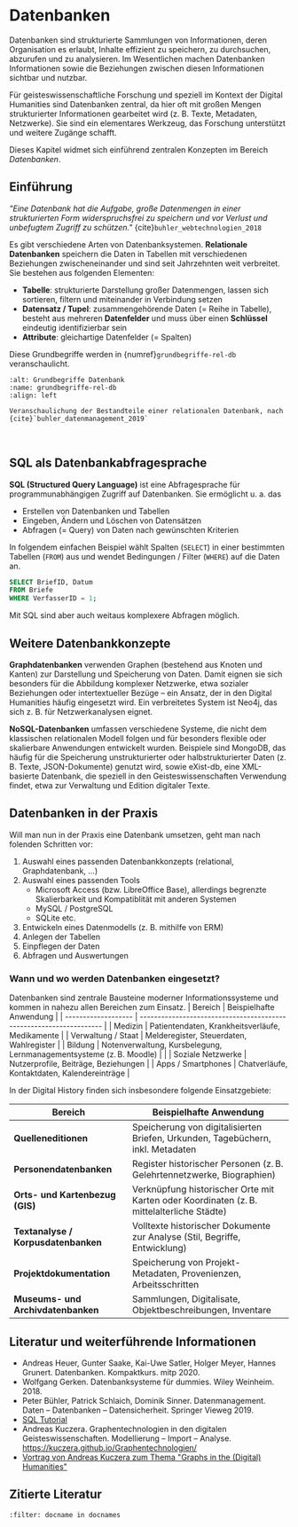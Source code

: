 # Datenbanken
 
Datenbanken sind strukturierte Sammlungen von Informationen, deren Organisation es erlaubt, Inhalte effizient zu speichern, zu durchsuchen, abzurufen und zu analysieren. Im Wesentlichen machen Datenbanken Informationen sowie die Beziehungen zwischen diesen Informationen sichtbar und nutzbar. 

Für geisteswissenschaftliche Forschung und speziell im Kontext der Digital Humanities sind Datenbanken zentral, da hier oft mit großen Mengen strukturierter Informationen gearbeitet wird (z. B. Texte, Metadaten, Netzwerke). Sie sind ein elementares Werkzeug, das Forschung unterstützt und weitere Zugänge schafft.

Dieses Kapitel widmet sich einführend zentralen Konzepten im Bereich *Datenbanken*.

## Einführung

*"Eine Datenbank hat die Aufgabe, große Datenmengen in einer strukturierten Form widerspruchsfrei zu speichern und vor Verlust und unbefugtem Zugriff zu schützen."* {cite}`buhler_webtechnologien_2018`

Es gibt verschiedene Arten von Datenbanksystemen.
**Relationale Datenbanken** speichern die Daten in Tabellen mit verschiedenen Beziehungen zwischeneinander und sind seit Jahrzehnten weit verbreitet. Sie bestehen aus folgenden Elementen:
- **Tabelle**: strukturierte Darstellung großer Datenmengen, lassen sich sortieren, filtern und miteinander in Verbindung setzen
- **Datensatz / Tupel**: zusammengehörende Daten (= Reihe in Tabelle), besteht aus mehreren **Datenfelder** und muss über einen **Schlüssel** eindeutig identifizierbar sein
- **Attribute**: gleichartige Datenfelder (= Spalten)

Diese Grundbegriffe werden in {numref}`grundbegriffe-rel-db` veranschaulicht. 

```{figure} ../img/grundbegriffe-db.png
:alt: Grundbegriffe Datenbank
:name: grundbegriffe-rel-db
:align: left

Veranschaulichung der Bestandteile einer relationalen Datenbank, nach {cite}`buhler_datenmanagement_2019`
```
<br/>

## SQL als Datenbankabfragesprache

**SQL (Structured Query Language)** ist eine Abfragesprache für programmunabhängigen Zugriff auf Datenbanken. Sie ermöglicht u. a. das
- Erstellen von Datenbanken und Tabellen
- Eingeben, Ändern und Löschen von Datensätzen
- Abfragen (= Query) von Daten nach gewünschten Kriterien

In folgendem einfachen Beispiel wählt Spalten (`SELECT`) in einer bestimmten Tabellen (`FROM`) aus und wendet Bedingungen / Filter (`WHERE`) auf die Daten an.
```sql
SELECT BriefID, Datum 
FROM Briefe 
WHERE VerfasserID = 1;
```

Mit SQL sind aber auch weitaus komplexere Abfragen möglich.

## Weitere Datenbankkonzepte
**Graphdatenbanken** verwenden Graphen (bestehend aus Knoten und Kanten) zur Darstellung und Speicherung von Daten. Damit eignen sie sich besonders für die Abbildung komplexer Netzwerke, etwa sozialer Beziehungen oder intertextueller Bezüge – ein Ansatz, der in den Digital Humanities häufig eingesetzt wird. Ein verbreitetes System ist Neo4j, das sich z. B. für Netzwerkanalysen eignet.

**NoSQL-Datenbanken** umfassen verschiedene Systeme, die nicht dem klassischen relationalen Modell folgen und für besonders flexible oder skalierbare Anwendungen entwickelt wurden. Beispiele sind MongoDB, das häufig für die Speicherung unstrukturierter oder halbstrukturierter Daten (z. B. Texte, JSON-Dokumente) genutzt wird, sowie eXist-db, eine XML-basierte Datenbank, die speziell in den Geisteswissenschaften Verwendung findet, etwa zur Verwaltung und Edition digitaler Texte.


## Datenbanken in der Praxis
Will man nun in der Praxis eine Datenbank umsetzen, geht man nach folenden Schritten vor:
1. Auswahl eines passenden Datenbankkonzepts (relational, Graphdatenbank, ...)
2. Auswahl eines passenden Tools
    - Microsoft Access (bzw. LibreOffice Base), allerdings begrenzte Skalierbarkeit und Kompatiblität mit anderen Systemen 
    - MySQL / PostgreSQL
    - SQLite etc. 
3. Entwickeln eines Datenmodells (z. B. mithilfe von ERM)
4. Anlegen der Tabellen
5. Einpflegen der Daten
6. Abfragen und Auswertungen


### Wann und wo werden Datenbanken eingesetzt?

Datenbanken sind zentrale Bausteine moderner Informationssysteme und kommen in nahezu allen Bereichen zum Einsatz.
| Bereich             | Beispielhafte Anwendung                                             |
| ------------------- | ------------------------------------------------------------------- |
| Medizin             | Patientendaten, Krankheitsverläufe, Medikamente                     |
| Verwaltung / Staat  | Melderegister, Steuerdaten, Wahlregister                            |
| Bildung             | Notenverwaltung, Kursbelegung, Lernmanagementsysteme (z. B. Moodle) |     |
| Soziale Netzwerke   | Nutzerprofile, Beiträge, Beziehungen                                |
| Apps / Smartphones  | Chatverläufe, Kontaktdaten, Kalendereinträge                        |

In der Digital History finden sich insbesondere folgende Einsatzgebiete:

Bereich                               | Beispielhafte Anwendung                                                                   |
| ------------------------------------- | ----------------------------------------------------------------------------------------- |
| **Quelleneditionen**                  | Speicherung von digitalisierten Briefen, Urkunden, Tagebüchern, inkl. Metadaten           |
| **Personendatenbanken**               | Register historischer Personen (z. B. Gelehrtennetzwerke, Biographien)                    |
| **Orts- und Kartenbezug (GIS)**       | Verknüpfung historischer Orte mit Karten oder Koordinaten (z. B. mittelalterliche Städte) |              |
| **Textanalyse / Korpusdatenbanken**   | Volltexte historischer Dokumente zur Analyse (Stil, Begriffe, Entwicklung)                |
| **Projektdokumentation**              | Speicherung von Projekt-Metadaten, Provenienzen, Arbeitsschritten                         |
| **Museums- und Archivdatenbanken**    | Sammlungen, Digitalisate, Objektbeschreibungen, Inventare                                 |

## Literatur und weiterführende Informationen
- Andreas Heuer, Gunter Saake, Kai-Uwe Satler, Holger Meyer, Hannes Grunert. Datenbanken. Kompaktkurs. mitp 2020.
- Wolfgang Gerken. Datenbanksysteme für dummies. Wiley Weinheim. 2018.
- Peter Bühler, Patrick Schlaich, Dominik Sinner. Datenmanagement. Daten – Datenbanken – Datensicherheit. Springer Vieweg 2019.
- [SQL Tutorial](https://www.w3schools.com/sql/)
- Andreas Kuczera. Graphentechnologien in den digitalen Geisteswissenschaften. Modellierung – Import – Analyse. https://kuczera.github.io/Graphentechnologien/
- [Vortrag von Andreas Kuczera zum Thema "Graphs in the (Digital) Humanities"](https://neo4j.com/videos/graphs-in-the-digital-humanities-andreas-kuczera-akademie-der-wissenschaften/)

## Zitierte Literatur
```{bibliography}
:filter: docname in docnames
```